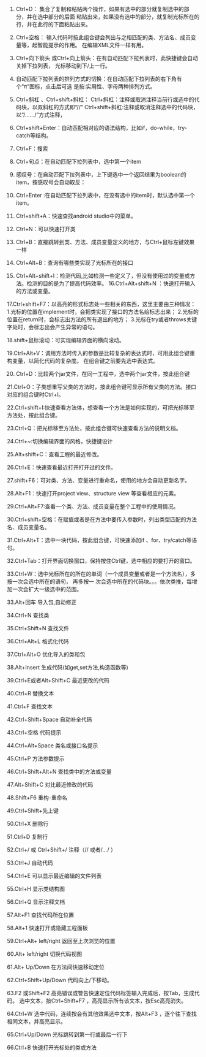 
1. Ctrl+D： 集合了复制和粘贴两个操作，如果有选中的部分就复制选中的部分，并在选中部分的后面
粘贴出来，如果没有选中的部分，就复制光标所在的行，并在此行的下面粘贴出来。

2. Ctrl+空格： 输入代码时按此组合键会列出与之相匹配的类、方法名、成员变量等，起智能提示的作用。
在编辑XML文件一样有用。

3. Ctrl+向下箭头 或Ctrl+向上箭头：在有自动匹配下拉列表时，此快捷键会自动关掉下拉列表，
光标移动到下/上一行。

4. 自动匹配下拉列表的排列方式的切换：在自动匹配下拉列表的右下角有个“π”图标，点击后可选
是按:实用性、字母两种排列方式。

5. Ctrl+斜杠 、Ctrl+shift+斜杠：
    Ctrl+斜杠：注释或取消注释当前行或选中的代码块，以双斜杠的方式即“//”
    Ctrl+shift+斜杠:注释或取消注释选中的代码块，以“/*……*/”方式注释，

6. Ctrl+shift+Enter：自动匹配相对应的语法结构，比如if，do-while，try-catch等结构。

7. Ctrl+F：搜索

8. Ctrl+句点：在自动匹配下拉列表中，选中第一个item

9. 感叹号：在自动匹配下拉列表中，上下键选中一个返回结果为boolean的item，按感叹号会自动取反：

10. Ctrl+Enter :在自动匹配下拉列表中，在没有选中的item时，默认选中第一个item。

11. Ctrl+shift+A：快速查找android studio中的菜单。

12. Ctrl+N：可以快速打开类

13. Ctrl+B：直接跳转到类、方法、成员变量定义的地方，与Ctrl+鼠标左键效果一样

14. Ctrl+Alt+B：查询有哪些类实现了光标所在的接口

15. Ctrl+Alt+shift+I：检测代码,比如检测一些定义了，但没有使用过的变量或方法。检测的目的是为了提高代码效率。
16.Ctrl+Alt+shift+N ：快速打开输入的方法或变量。

17.Ctrl+shift+F7：以高亮的形式标志处一些相关的东西，这里主要由三种情况：
                             1.光标的位置在implement时，会把类实现了接口的方法名给标志出来；
                             2.光标的位置在return时，会标志出方法的所有退出的地方；
                             3.光标在try或者throws关键字处时，会标志出会产生异常的语句。

18.shift+鼠标滚动：可实现编辑界面的横向滚动。

19.Ctrl+Alt+V：调用方法时传入的参数是比较复杂的表达式时，可用此组合键重构变量，以简化代码的复杂度。
                          在组合键之前要先选中表达式。

20. Ctrl+D：比较两个jar文件，在同一工程中，选中两个jar文件，按此组合键

21.Ctrl+O：子类想重写父类的方法时，按此组合键可显示所有父类的方法。接口对应的组合键时Ctrl+I。

22.Ctrl+shift+I:快速查看方法体，想查看一个方法是如何实现的，可把光标移至方法处，按此组合键。

23.Ctrl+Q：把光标移至方法处，按此组合键可快速查看方法的说明文档。

24.Ctrl+~:切换编辑界面的风格，快捷键设计

25.Alt+shift+C：查看工程的最近修改。

26.Ctrl+E：快速查看最近打开打开过的文件。

27.shift+F6：可对类、方法、变量进行重命名，使用的地方会自动更新名字。

28.Alt+F1：快速打开project view、structure view 等查看相应的元素。

29.Ctrl+Alt+F7:查看一个类、方法、成员变量在整个工程中的使用情况。

30.Ctrl+shift+空格：在赋值或者是在方法中要传入参数时，列出类型匹配的方法名、成员变量名。

31.Ctrl+Alt+T：选中一块代码，按此组合键，可快速添加if 、for、try/catch等语句。

32.Ctrl+Tab：打开界面切换窗口，保持按住Ctrl键，选中相应的要打开的窗口。

33.Ctrl+W：选中光标所在的所在的单词（一个成员变量或者是一个方法名），多按一次会选中所在的语句，
                    再多按一 次会选中所在的代码块。。。依次类推，每增加一次会扩大一级选中的范围。

33.Alt+回车 导入包,自动修正

34.Ctrl+N   查找类

35.Ctrl+Shift+N 查找文件

36.Ctrl+Alt+L  格式化代码

37.Ctrl+Alt+O 优化导入的类和包

38.Alt+Insert 生成代码(如get,set方法,构造函数等)

39.Ctrl+E或者Alt+Shift+C  最近更改的代码

40.Ctrl+R 替换文本

41.Ctrl+F 查找文本

42.Ctrl+Shift+Space 自动补全代码

43.Ctrl+空格 代码提示

44.Ctrl+Alt+Space 类名或接口名提示

45.Ctrl+P 方法参数提示

46.Ctrl+Shift+Alt+N 查找类中的方法或变量

47.Alt+Shift+C 对比最近修改的代码

48.Shift+F6  重构-重命名

49.Ctrl+Shift+先上键

50.Ctrl+X 删除行

51.Ctrl+D 复制行

52.Ctrl+/ 或 Ctrl+Shift+/  注释（// 或者/*...*/ ）

53.Ctrl+J  自动代码

54.Ctrl+E 可以显示最近编辑的文件列表

55.Ctrl+H 显示类结构图

56.Ctrl+Q 显示注释文档

57.Alt+F1 查找代码所在位置

58.Alt+1 快速打开或隐藏工程面板

59.Ctrl+Alt+ left/right 返回至上次浏览的位置

60.Alt+ left/right 切换代码视图

61.Alt+ Up/Down 在方法间快速移动定位

62.Ctrl+Shift+Up/Down 代码向上/下移动。

63.F2 或Shift+F2 高亮错误或警告快速定位代码标签输入完成后，按Tab，生成代码。
     选中文本，按Ctrl+Shift+F7 ，高亮显示所有该文本，按Esc高亮消失。

64.Ctrl+W 选中代码，连续按会有其他效果选中文本，按Alt+F3 ，逐个往下查找相同文本，并高亮显示。

65.Ctrl+Up/Down 光标跳转到第一行或最后一行下

66.Ctrl+B 快速打开光标处的类或方法